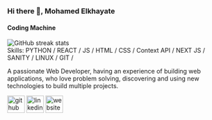 ### Hi there 👋, Mohamed Elkhayate

#### Coding Machine
![GitHub streak stats](https://github-readme-streak-stats.herokuapp.com/?user=ELKHAYATE)  
Skills: PYTHON / REACT / JS / HTML / CSS / Context API / NEXT JS / SANITY / LINUX / GIT /

A passionate Web Developer, having an experience of building web applications, who love problem solving, discovering and using new technologies to build multiple projects.

[<img src='https://cdn.jsdelivr.net/npm/simple-icons@3.0.1/icons/github.svg' alt='github' height='40'>](https://github.com/ELKHAYATE)  [<img src='https://cdn.jsdelivr.net/npm/simple-icons@3.0.1/icons/linkedin.svg' alt='linkedin' height='40'>](https://www.linkedin.com/in/mohamed-elkhayate-4535a91b6/)  [<img src='https://cdn.jsdelivr.net/npm/simple-icons@3.0.1/icons/icloud.svg' alt='website' height='40'>](www.elkhayate.tech)  








